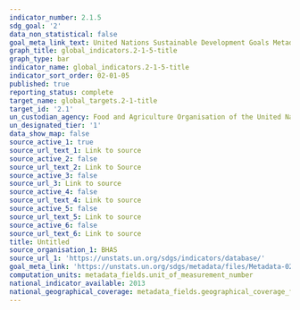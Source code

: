 ```yaml
---
indicator_number: 2.1.5
sdg_goal: '2'
data_non_statistical: false
goal_meta_link_text: United Nations Sustainable Development Goals Metadata (PDF 426 KB)
graph_title: global_indicators.2-1-5-title
graph_type: bar
indicator_name: global_indicators.2-1-5-title
indicator_sort_order: 02-01-05
published: true
reporting_status: complete
target_name: global_targets.2-1-title
target_id: '2.1'
un_custodian_agency: Food and Agriculture Organisation of the United Nations (FAO)
un_designated_tier: '1'
data_show_map: false
source_active_1: true
source_url_text_1: Link to source
source_active_2: false
source_url_text_2: Link to Source
source_active_3: false
source_url_3: Link to source
source_active_4: false
source_url_text_4: Link to source
source_active_5: false
source_url_text_5: Link to source
source_active_6: false
source_url_text_6: Link to source
title: Untitled
source_organisation_1: BHAS
source_url_1: 'https://unstats.un.org/sdgs/indicators/database/'
goal_meta_link: 'https://unstats.un.org/sdgs/metadata/files/Metadata-02-01-02.pdf'
computation_units: metadata_fields.unit_of_measurement_number
national_indicator_available: 2013
national_geographical_coverage: metadata_fields.geographical_coverage_fbih_cantons_municipalities
---
```

